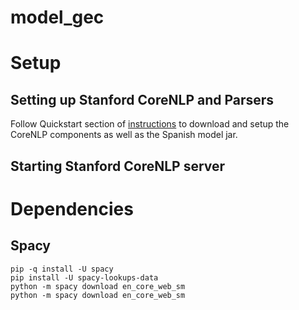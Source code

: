 # model_gec

# Setup
## Setting up Stanford CoreNLP and Parsers
Follow Quickstart section of [instructions](https://stanfordnlp.github.io/CoreNLP/#download) to download and setup the CoreNLP components as well as the Spanish model jar.

## Starting Stanford CoreNLP server

# Dependencies
## Spacy
```
pip -q install -U spacy
pip install -U spacy-lookups-data
python -m spacy download en_core_web_sm
python -m spacy download en_core_web_sm
```
